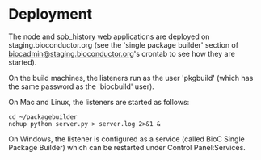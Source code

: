 Deployment
==========

The node and spb_history web applications are deployed on
staging.bioconductor.org
(see the 'single package builder' section of
biocadmin@staging.bioconductor.org's crontab
to see how they are started).

On the build machines, the listeners run as the user 'pkgbuild'
(which has the same password as the 'biocbuild' user).

On Mac and Linux, the listeners are started as follows:

    cd ~/packagebuilder
    nohup python server.py > server.log 2>&1 &

On Windows, the listener is configured as a service (called
BioC Single Package Builder) which can be restarted under
Control Panel:Services.
